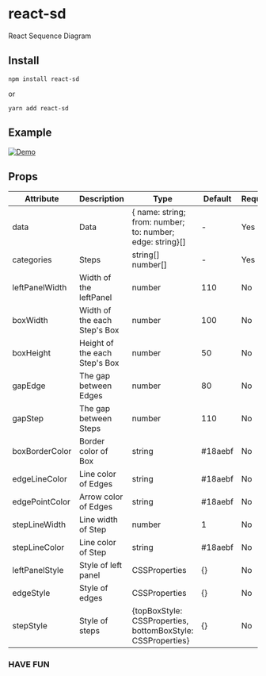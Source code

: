 # react-sd

React Sequence Diagram

## Install
`npm install react-sd`

or

`yarn add react-sd`

## Example

[![Demo](https://codesandbox.io/static/img/play-codesandbox.svg)](https://codesandbox.io/s/react-sd-demo-5mz9o)

## Props

|       Attribute     | Description                   | Type                                                       | Default  | Required|
|---------------------|-------------------------------|------------------------------------------------------------|----------|---------|
| data                | Data                          | { name: string; from: number; to: number; edge: string}[]    |  -     |   Yes   |
| categories          | Steps                         | string[]  number[]                                         |  -     |   Yes   |
| leftPanelWidth      | Width of the leftPanel        | number                                                     |  110     |   No    |
| boxWidth            | Width of the each Step's Box  | number                                                     |  100     |   No    |
| boxHeight           | Height of the each Step's Box | number                                                     |  50      |   No    |
| gapEdge             | The gap between Edges         | number                                                     |  80      |   No    |
| gapStep             | The gap between Steps         | number                                                     |  110      |   No    |
| boxBorderColor      | Border color of Box           | string                                                     |  #18aebf      |   No    |
| edgeLineColor       | Line color of Edges           | string                                                     |  #18aebf      |   No    |
| edgePointColor      | Arrow color of Edges          | string                                                     |  #18aebf      |   No    |
| stepLineWidth       | Line width of Step            | number                                                     |  1      |   No    |
| stepLineColor       | Line color of Step            | string                                                     |  #18aebf      |   No    |
| leftPanelStyle      | Style of left panel           | CSSProperties                                              |  {}      |   No    |
| edgeStyle           | Style of edges                | CSSProperties                                              |  {}      |   No    |
| stepStyle           | Style of steps                | {topBoxStyle: CSSProperties, bottomBoxStyle: CSSProperties}|  {}      |   No    |


### HAVE FUN